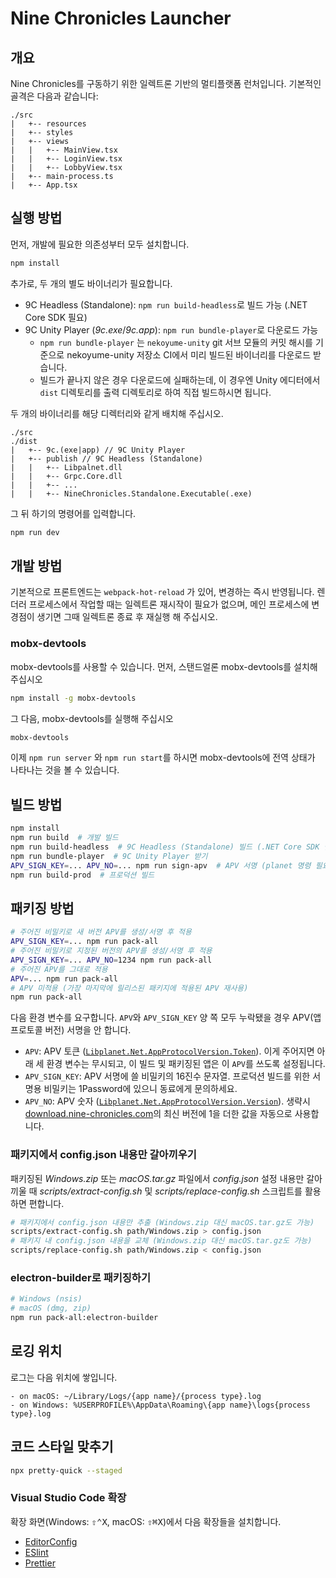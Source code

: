 # Nine Chronicles Launcher

## 개요

Nine Chronicles를 구동하기 위한 일렉트론 기반의 멀티플랫폼 런처입니다.
기본적인 골격은 다음과 같습니다:

```
./src
|   +-- resources
|   +-- styles
|   +-- views
|   |   +-- MainView.tsx
|   |   +-- LoginView.tsx
|   |   +-- LobbyView.tsx
|   +-- main-process.ts
|   +-- App.tsx
```

## 실행 방법

먼저, 개발에 필요한 의존성부터 모두 설치합니다.

```bash
npm install
```

추가로, 두 개의 별도 바이너리가 필요합니다.

- 9C Headless (Standalone): `npm run build-headless`로 빌드 가능
  (.NET Core SDK 필요)
- 9C Unity Player (_9c.exe_/_9c.app_): `npm run bundle-player`로 다운로드 가능
  - `npm run bundle-player` 는 `nekoyume-unity` git 서브 모듈의 커밋 해시를 기준으로 nekoyume-unity 저장소 CI에서 미리 빌드된 바이너리를 다운로드 받습니다.
  - 빌드가 끝나지 않은 경우 다운로드에 실패하는데, 이 경우엔 Unity 에디터에서 `dist` 디렉토리를 출력 디렉토리로 하여 직접 빌드하시면 됩니다.

두 개의 바이너리를 해당 디렉터리와 같게 배치해 주십시오.

```
./src
./dist
|   +-- 9c.(exe|app) // 9C Unity Player
|   +-- publish // 9C Headless (Standalone)
|   |   +-- Libpalnet.dll
|   |   +-- Grpc.Core.dll
|   |   +-- ...
|   |   +-- NineChronicles.Standalone.Executable(.exe)
```

그 뒤 하기의 명령어를 입력합니다.

```javascript
npm run dev
```

## 개발 방법

기본적으로 프론트엔드는 `webpack-hot-reload` 가 있어, 변경하는 즉시 반영됩니다.
렌더러 프로세스에서 작업할 때는 일렉트론 재시작이 필요가 없으며, 메인 프로세스에 변경점이 생기면 그때 일렉트론 종료 후 재실행 해 주십시오.

### mobx-devtools

mobx-devtools를 사용할 수 있습니다. 먼저, 스탠드얼론 mobx-devtools를 설치해 주십시오

```sh
npm install -g mobx-devtools
```

그 다음, mobx-devtools를 실행해 주십시오

```sh
mobx-devtools
```

이제 `npm run server` 와 `npm run start`를 하시면 mobx-devtools에 전역 상태가 나타나는 것을 볼 수 있습니다.

## 빌드 방법

```bash
npm install
npm run build  # 개발 빌드
npm run build-headless  # 9C Headless (Standalone) 빌드 (.NET Core SDK 필요)
npm run bundle-player  # 9C Unity Player 받기
APV_SIGN_KEY=... APV_NO=... npm run sign-apv  # APV 서명 (planet 명령 필요)
npm run build-prod  # 프로덕션 빌드
```

## 패키징 방법

```bash
# 주어진 비밀키로 새 버전 APV를 생성/서명 후 적용
APV_SIGN_KEY=... npm run pack-all
# 주어진 비밀키로 지정된 버전의 APV를 생성/서명 후 적용
APV_SIGN_KEY=... APV_NO=1234 npm run pack-all
# 주어진 APV를 그대로 적용
APV=... npm run pack-all
# APV 미적용 (가장 마지막에 릴리스된 패키지에 적용된 APV 재사용)
npm run pack-all
```

다음 환경 변수를 요구합니다. `APV`와 `APV_SIGN_KEY` 양 쪽 모두 누락됐을 경우
APV(앱 프로토콜 버전) 서명을 안 합니다.

- `APV`: APV 토큰
  ([`Libplanet.Net.AppProtocolVersion.Token`][appprotocolversion.token]).
  이게 주어지면 아래 세 환경 변수는 무시되고, 이 빌드 및 패키징된 앱은 이 `APV`를
  쓰도록 설정됩니다.
- `APV_SIGN_KEY`: APV 서명에 쓸 비밀키의 16진수 문자열.
  프로덕션 빌드를 위한 서명용 비밀키는 1Password에 있으니 동료에게 문의하세요.
- `APV_NO`: APV 숫자
  ([`Libplanet.Net.AppProtocolVersion.Version`][appprotocolversion.version]).
  생략시 [download.nine-chronicles.com](https://download.nine-chronicles.com/)의
  최신 버전에 1을 더한 값을 자동으로 사용합니다.

[appprotocolversion.token]: https://docs.libplanet.io/master/api/Libplanet.Net.AppProtocolVersion.html#Libplanet_Net_AppProtocolVersion_Token
[appprotocolversion.version]: https://docs.libplanet.io/master/api/Libplanet.Net.AppProtocolVersion.html#Libplanet_Net_AppProtocolVersion_Version

### 패키지에서 config.json 내용만 갈아끼우기

패키징된 _Windows.zip_ 또는 _macOS.tar.gz_ 파일에서 _config.json_ 설정 내용만 갈아끼울 때
_scripts/extract-config.sh_ 및 _scripts/replace-config.sh_ 스크립트를 활용하면 편합니다.

```bash
# 패키지에서 config.json 내용만 추출 (Windows.zip 대신 macOS.tar.gz도 가능)
scripts/extract-config.sh path/Windows.zip > config.json
# 패키지 내 config.json 내용을 교체 (Windows.zip 대신 macOS.tar.gz도 가능)
scripts/replace-config.sh path/Windows.zip < config.json
```

### electron-builder로 패키징하기

```bash
# Windows (nsis)
# macOS (dmg, zip)
npm run pack-all:electron-builder
```

## 로깅 위치

로그는 다음 위치에 쌓입니다.

```
- on macOS: ~/Library/Logs/{app name}/{process type}.log
- on Windows: %USERPROFILE%\AppData\Roaming\{app name}\logs{process type}.log
```

## 코드 스타일 맞추기

```bash
npx pretty-quick --staged
```

### Visual Studio Code 확장

확장 화면(Windows: <kbd>⇧⌃X</kbd>, macOS: <kbd>⇧⌘X</kbd>)에서 다음 확장들을 설치합니다.

- [EditorConfig]
- [ESlint]
- [Prettier]

[editorconfig]: https://marketplace.visualstudio.com/items?itemName=EditorConfig.EditorConfig
[eslint]: https://marketplace.visualstudio.com/items?itemName=dbaeumer.vscode-eslint
[prettier]: https://marketplace.visualstudio.com/items?itemName=esbenp.prettier-vscode
